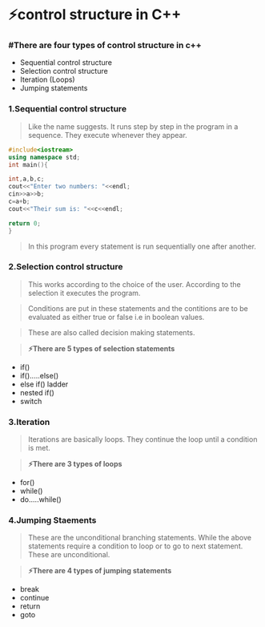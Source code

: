 # ⚡control structure in C++
###  #There are four types of control structure in c++
- Sequential control structure
- Selection control structure
- Iteration (Loops)
- Jumping statements

### 1.Sequential control structure
> Like the name suggests. It runs step by step in the program in a sequence. They execute whenever they appear.

```c++
#include<iostream>
using namespace std;
int main(){

int,a,b,c;
cout<<"Enter two numbers: "<<endl;
cin>>a>>b;
c=a+b;
cout<<"Their sum is: "<<c<<endl;

return 0;
}
```
> In this program every statement is run sequentially one after another.

### 2.Selection control structure
> This works according to the choice of the user. According to the selection it executes the program.

> Conditions are put in these statements and the contitions are to be evaluated as either true or false i.e in boolean values.

> These are also called decision making statements.

> **⚡There are 5 types of selection statements**
- if()
- if().....else()
- else if() ladder
- nested if()
- switch

### 3.Iteration
> Iterations are basically loops. They continue the loop until a condition is met.

> **⚡There are 3 types of loops**
- for()
- while()
- do.....while()

### 4.Jumping Staements
> These are the unconditional branching statements. While the above statements require a condition to loop or to go to next statement. These are unconditional.

> **⚡There are 4 types of jumping statements**
- break
- continue
- return
- goto



